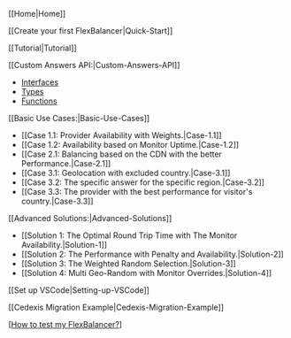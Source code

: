 [[Home|Home]]

[[Create your first FlexBalancer|Quick-Start]]

[[Tutorial|Tutorial]]

[[Custom Answers API:|Custom-Answers-API]]
* [Interfaces](Custom-Answers-API#interfaces)
* [Types](Custom-Answers-API#types)
* [Functions](Custom-Answers-API#functions)

[[Basic Use Cases:|Basic-Use-Cases]]
* [[Case 1.1: Provider Availability with Weights.|Case-1.1]]
* [[Case 1.2: Availability based on Monitor Uptime.|Case-1.2]]
* [[Case 2.1: Balancing based on the CDN with the better Performance.|Case-2.1]]
* [[Case 3.1: Geolocation with excluded country.|Case-3.1]]
* [[Case 3.2: The specific answer for the specific region.|Case-3.2]]
* [[Case 3.3: The provider with the best performance for visitor's country.|Case-3.3]]

[[Advanced Solutions:|Advanced-Solutions]]

* [[Solution 1: The Optimal Round Trip Time with The Monitor Availability.|Solution-1]]
* [[Solution 2: The Performance with Penalty and Availability.|Solution-2]]
* [[Solution 3: The Weighted Random Selection.|Solution-3]]
* [[Solution 4: Multi Geo-Random with Monitor Overrides.|Solution-4]]

[[Set up VSCode|Setting-up-VSCode]]

[[Cedexis Migration Example|Cedexis-Migration-Example]]

[[How to test my FlexBalancer?](https://perfops.net/support/flexbalancers/how-to-test-my-flexbalancer)]


